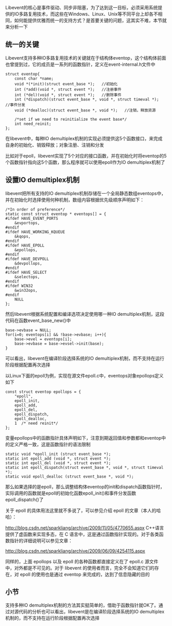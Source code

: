 Libevent的核心是事件驱动、同步非阻塞，为了达到这一目标，必须采用系统提供的IO多路复用技术，而这些在Windows、Linux、Unix等不同平台上却各不相同，如何能提供优雅而统一的支持方式？是首要关键的问题，这其实不难，本节就来分析一下

## 统一的关键

Libevent支持多种IO多路复用技术的关键就在于结构体eventop，这个结构体前面也曾提到过，它的成员是一系列的函数指针，定义在event-internal.h文件中

```
struct eventop{
    const char *name;
    void *(*init)(struct event_base *);   //初始化
    int (*add)(void *, struct event *);   //注册事件
    int (*del)(void *, struct event *);   //删除事件
    int (*dispatch)(struct event_base *, void *, struct timeval *);    //事件分发
    void (*dealloc)(struct event_base *, void *);   //注销，释放资源

    /*set if we need to reinitialize the event base*/
    int need_reinit;
};
```

在libevent中，每种IO demultiplex机制的实现必须提供这5个函数接口，来完成自身的初始化、销毁释放；对象注册、注销和分发

比如对于epoll，libevent实现了5个对应的接口函数，并在初始化时将eventop的5个函数指针指向这5个函数，那么程序就可以使用epoll作为IO demultiplex机制了


## 设置IO demultiplex机制

libevent把所有支持的IO demultiplex机制存储在一个全局静态数组eventops中，并在初始化时选择使用何种机制，数组内容根据优先级顺序声明如下：

```
/*In order of preference*/
static const struct eventop * eventops[] = {
#ifdef HAVE_EVENT_PORTS
    &evportops,
#endif
#ifdef HAVE_WORKING_KQUEUE
    &kqops,
#endif
#ifdef HAVE_EPOLL
    &epollops,
#endif
#ifdef HAVE_DEVPOLL
    &devpollops,
#endif
#ifdef HAVE_SELECT
    &selectops,
#endif
#ifdef WIN32
    &win32ops,
#endif
    NULL
};
```

然后libevent根据系统配置和编译选项决定使用哪一种IO demultiplex机制，这段代码在函数event\_base\_new()中

```
base->evbase = NULL;
for(i=0; eventops[i] && !base->evbase; i++){
    base->evel = eventops[i];
    base->evbase = base->evsel->init(base);
}
```

可以看出，libevent在编译阶段选择系统的IO demultiplex机制，而不支持在运行阶段根据配置再次选择

以Linux下面的epoll为例，实现在源文件epoll.c中，eventops对象epollops定义如下

```
const struct eventop epollops = {
    "epoll",
    epoll_init,
    epoll_add,
    epoll_del,
    epoll_dispatch,
    epoll_dealloc,
    1  /* need reinit*/
};
```

变量epollops中的函数指针具体声明如下，注意到期返回值和参数都和eventop中的定义严格一致，这是函数指针的语法限制

```
static void *epoll_init (struct event_base *);
static int epoll_add (void *, struct event *);
static int epoll_del (void *, struct event *);
static int epoll_dispatch(struct event_base *, void *, struct timeval *);
static void epoll_dealloc (struct event_base *, void *);
```

那么如果选择的是epoll，那么调整结构体eventop的init和dispatch函数指针时，实际调用的函数就是epoll的初始化函数epoll\_init()和事件分发函数epoll\_dispatch()了

关于 epoll 的具体用法这里就不多说了，可以参见介绍 epoll 的文章（本人的哈哈）：

http://blog.csdn.net/sparkliang/archive/2009/11/05/4770655.aspx
C++语言提供了虚函数来实现多态，在 C 语言中，这是通过函数指针实现的。对于各类函数指针的详细说明可以参见文章：

http://blog.csdn.net/sparkliang/archive/2009/06/09/4254115.aspx

同样的，上面 epollops 以及 epoll 的各种函数都直接定义在了 epoll.c 源文件中，对外都是不可见的。对于 libevent 的使用者而言，完全不会知道它们的存在，对 epoll 的使用也是通过 eventop 来完成的，达到了信息隐藏的目的

## 小节

支持多种IO demultiplex机制的方法其实挺简单的，借助于函数指针就OK了。通过对源代码的分析也可以看出，libevent是在编译阶段选择系统的IO demultiplex机制的，而不支持在运行阶段根据配置再次选择
